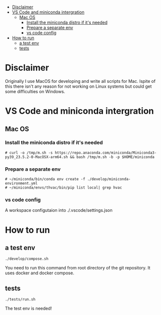 <!-- TOC -->

- [Disclaimer](#disclaimer)
- [VS Code and miniconda intergration](#vs-code-and-miniconda-intergration)
    - [Mac OS](#mac-os)
        - [Install the miniconda distro if it's needed](#install-the-miniconda-distro-if-its-needed)
        - [Prepare a separate env](#prepare-a-separate-env)
        - [vs code config](#vs-code-config)
- [How to run](#how-to-run)
    - [a test env](#a-test-env)
    - [tests](#tests)

<!-- /TOC -->

# Disclaimer
Originally I use MacOS for developing and write all scripts for Mac. Ispite of this there isn't any reason for not working on Linux systems but could get some difficulties on Windows.

# VS Code and miniconda intergration
## Mac OS
### Install the miniconda distro if it's needed 
```
# curl -o /tmp/m.sh -s https://repo.anaconda.com/miniconda/Miniconda3-py39_23.5.2-0-MacOSX-arm64.sh && bash /tmp/m.sh -b -p $HOME/miniconda
```
### Prepare a separate env
```
# ~/miniconda/bin/conda env create -f ./develop/miniconda-environment.yml
# ~/miniconda/envs/thvac/bin/pip list local| grep hvac
```
### vs code config
A workspace configutaion into ./.vscode/settings.json

# How to run 
## a test env
```
./develop/compose.sh
```
You need to run this command from root directory of the git repository. It uses docker and docker compose.

## tests
```
./tests/run.sh
```
The test env is needed!